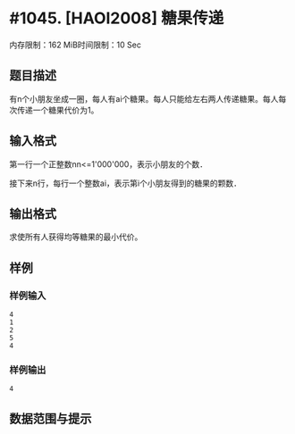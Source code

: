 # #1045. [HAOI2008] 糖果传递

内存限制：162 MiB时间限制：10 Sec

## 题目描述

有n个小朋友坐成一圈，每人有ai个糖果。每人只能给左右两人传递糖果。每人每次传递一个糖果代价为1。

## 输入格式

第一行一个正整数nn<=1'000'000，表示小朋友的个数．

接下来n行，每行一个整数ai，表示第i个小朋友得到的糖果的颗数．

## 输出格式

求使所有人获得均等糖果的最小代价。

## 样例

### 样例输入

    
    4
    1
    2
    5
    4
    

### 样例输出

    
    4
    

## 数据范围与提示
